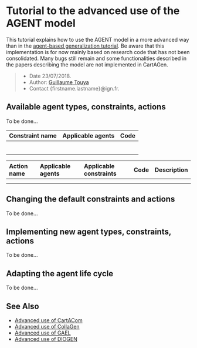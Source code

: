 # Tutorial to the advanced use of the AGENT model
This tutorial explains how to use the AGENT model in a more advanced way than in the [agent-based generalization tutorial][2]. Be aware that this implementation is for now mainly based on research code that has not been consolidated. Many bugs still remain and some functionalities described in the papers describing the model are not implemented in CartAGen.

> - Date 23/07/2018.
> - Author: [Guillaume Touya][1]
> - Contact {firstname.lastname}@ign.fr.

Available agent types, constraints, actions
-------------
To be done...

| Constraint name     | Applicable agents  		| Code 							|
|:--------------------|:----------------------|:------------------|
|   | 		| 	|
| 	|   	|   |
|   |   	|   |
|  	| 		|   |
|  	| 		|   |
|   | 		|   |


| Action name  | Applicable agents | Applicable constraints	| Code | Description |
|:-------------|:------------------|:------------------|:----------|:------------|
|   | 		| 	|   | 	|
| 	|   	|   |   | 	|

Changing the default constraints and actions
-------------
To be done...


Implementing new agent types, constraints, actions
-------------
To be done...


Adapting the agent life cycle
-------------
To be done...


See Also
-------------
- [Advanced use of CartACom][3]
- [Advanced use of CollaGen][4]
- [Advanced use of GAEL][5]
- [Advanced use of DIOGEN][6]


[1]: https://umrlastig.github.io/guillaume-touya/
[2]: /tuto_agents.md
[3]: /agents/CartACom_advanced.md
[4]: /agents/CollaGen_advanced.md
[5]: /agents/GAEL_advanced.md
[6]: /agents/DIOGEN_advanced.md
